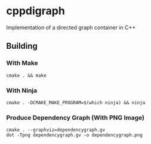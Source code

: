 # cppdigraph
Implementation of a directed graph container in C++

## Building

### With Make
    cmake . && make

### With Ninja
    cmake . -DCMAKE_MAKE_PROGRAM=$(which ninja) && ninja

### Produce Dependency Graph (With PNG Image)
    cmake . --graphviz=dependencygraph.gv
    dot -Tpng dependencygraph.gv -o dependencygraph.png
